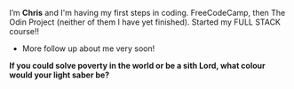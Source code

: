 I’m **Chris** and I'm having my first steps in coding. FreeCodeCamp, then The Odin Project (neither of them I have yet finished). Started my FULL STACK course!!
- More follow up about me very soon!

**If you could solve poverty in the world or be a sith Lord, what colour would your light saber be?**
<!---
Itanglish1/Itanglish1 is a ✨ special ✨ repository because its `README.md` (this file) appears on your GitHub profile.
You can click the Preview link to take a look at your changes.
--->
